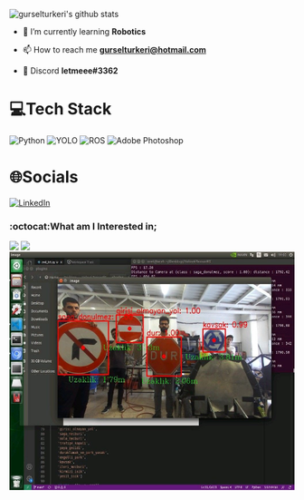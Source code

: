 ![gurselturkeri's github stats](https://github-readme-stats.vercel.app/api?username=gurselturkeri&show_icons=true&theme=tokyonight)
- 🌱 I’m currently learning **Robotics**

- 📫 How to reach me **gurselturkeri@hotmail.com**

- :speech_balloon: Discord **letmeee#3362** 

# 💻Tech Stack
![Python](https://img.shields.io/badge/python-3670A0?style=plastic&logo=python&logoColor=ffdd54) ![YOLO](https://img.shields.io/badge/YOLO-00FFFF?style=plastic&logo=YOLO&logoColor=black) ![ROS](https://img.shields.io/badge/ROS-22314E?style=plastic&logo=ROS&logoColor=white) ![Adobe Photoshop](https://img.shields.io/badge/Adobe%20Photoshop-31A8FF?style=plastic&logo=Adobe%20Photoshop&logoColor=white) 

# 🌐Socials
[![LinkedIn](https://img.shields.io/badge/LinkedIn-%230077B5.svg?logo=linkedin&logoColor=white)](https://linkedin.com/in/gürseltürkeri)  

### :octocat:What am I Interested in;
![](https://media2.giphy.com/media/D7VSawZA4nLcJZUFLI/giphy.gif?cid=790b7611c26a43629e31de3da73ea93896f9d6019e9264f0&rid=giphy.gif)
![](https://media.giphy.com/media/Qjxs7eywctMlUFlfMX/giphy.gif)
<img align="left" width="550" height="420" src="https://github.com/gurselturkeri/gurselturkeri/blob/main/1652037642057.jpeg"></a>




<!--
**gurselturkeri/gurselturkeri** is a ✨ _special_ ✨ repository because its `README.md` (this file) appears on your GitHub profile.

Here are some ideas to get you started:

- 🔭 I’m currently working on ...
- 🌱 I’m currently learning ...
- 👯 I’m looking to collaborate on ...
- 🤔 I’m looking for help with ...
- 💬 Ask me about ...
- 📫 How to reach me: ...
- 😄 Pronouns: ...
- ⚡ Fun fact: ...
-->
